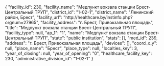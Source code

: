 {
    "facility_id": 230,
    "facility_name": "Медпункт вокзала станции Брест-Центральный ТРУП",
    "district_id": "1-02-1",
    "district_name": "Ленинский район, Брест",
    "facility_url": "http:\/\/healthcare.by\/instinfo.php?orgnum=27965",
    "facility_address": "г. Брест, Привокзальная площадь",
    "title": "Медпункт вокзала станции Брест-Центральный ТРУП",
    "facility_type": null,
    "ap_1": "1",
    "name": "Медпункт вокзала станции Брест-Центральный ТРУП",
    "state": "public institution",
    "stats": [],
    "med_id": 239,
    "address": "г. Брест, Привокзальная площадь",
    "devices": [],
    "coord_x_y": null,
    "place_name": "Брест",
    "place_type": null,
    "localties_key": 3,
    "year_of_closing": null,
    "year_of_opening": "0",
    "healthcare_facility_key": 230,
    "administrative_division_id": "1-02-1"
}